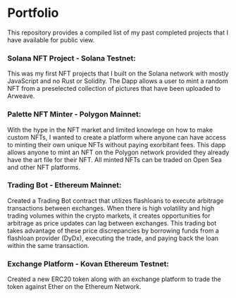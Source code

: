 # Portfolio
This repository provides a compiled list of my past completed projects that I have available for public view. 

### Solana NFT Project - Solana Testnet:

This was my first NFT projects that I built on the Solana network with mostly JavaScript and no Rust or Solidity. The Dapp allows a user to mint a random NFT from a preselected collection of pictures that have been uploaded to Arweave. 



### Palette NFT Minter - Polygon Mainnet:

With the hype in the NFT market and limited knowlege on how to make custom NFTs, I wanted to create a platform where anyone can have access to minting their own unique NFTs without paying exorbitant fees. This dapp allows anyone to mint an NFT on the Polygon network provided they already have the art file for their NFT. All minted NFTs can be traded on Open Sea and other NFT platforms.



### Trading Bot - Ethereum Mainnet:

Created a Trading Bot contract that utilizes flashloans to execute arbitrage transactions between exchanges. When there is high volatility and high trading volumes within the crypto markets, it creates opportunities for arbitrage as price updates can lag between exchanges. This trading bot takes advantage of these price discrepancies by borrowing funds from a flashloan provider (DyDx), executing the trade, and paying back the loan within the same transaction.     



### Exchange Platform - Kovan Ethereum Testnet:

Created a new ERC20 token along with an exchange platform to trade the token against Ether on the Ethereum Network. 

